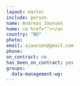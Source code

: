 ```yaml
---
layout: master
include: person
name: Andreas Jaunsen
home: <a href=""></a>
country: "NO"
photo:
email: ajaunsen@gmail.com
phone:
on_contract: no
has_been_on_contract: yes
groups:
  data-management-wg:
---
```

